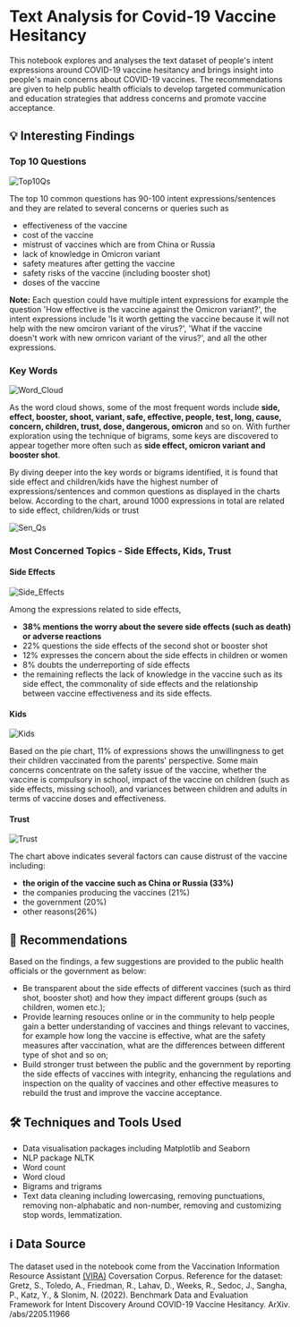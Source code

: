 # Text Analysis for Covid-19 Vaccine Hesitancy
This notebook explores and analyses the text dataset of people's intent expressions around COVID-19 vaccine hesitancy and brings insight into people's main concerns about COVID-19 vaccines. The recommendations are given to help public health officials to develop targeted communication and education strategies that address concerns and promote vaccine acceptance.


## 💡 Interesting Findings

### Top 10 Questions

![Top10Qs](https://github.com/amy-panda/Text_Analysis_Covid_Vaccine_Hesitancy/blob/main/images/top10Qs.png)

The top 10 common questions has 90-100 intent expressions/sentences and they are related to several concerns or queries such as
- effectiveness of the vaccine
- cost of the vaccine
- mistrust of vaccines which are from China or Russia
- lack of knowledge in Omicron variant
- safety meatures after getting the vaccine
- safety risks of the vaccine (including booster shot)
- doses of the vaccine


**Note:** Each question could have multiple intent expressions for example the question 'How effective is the vaccine against the Omicron variant?', the intent expressions include 'Is it worth getting the vaccine because it will not help with the new omciron variant of the virus?', 'What if the vaccine doesn't work with new omricon variant of the virus?', and all the other expressions.&nbsp;   &nbsp;   


### Key Words

![Word_Cloud](https://github.com/amy-panda/Text_Analysis_Covid_Vaccine_Hesitancy/blob/main/images/wordcloud.png)

As the word cloud shows, some of the most frequent words include **side, effect, booster, shoot, variant, safe, effective, people, test, long, cause, concern, children, trust, dose, dangerous, omicron** and so on. With further exploration using the technique of bigrams, some keys are discovered to appear together more often such as **side effect, omicron variant and booster shot**. 

By diving deeper into the key words or bigrams identified, it is found that side effect and children/kids have the highest number of expressions/sentences and common questions as displayed in the charts below. According to the chart, around 1000 expressions in total are related to side effect, children/kids or trust

![Sen_Qs](https://github.com/amy-panda/Text_Analysis_Covid_Vaccine_Hesitancy/blob/main/images/sentences_questions.png)
&nbsp;   &nbsp;   


### Most Concerned Topics - Side Effects, Kids, Trust

#### Side Effects
![Side_Effects](https://github.com/amy-panda/Text_Analysis_Covid_Vaccine_Hesitancy/blob/main/images/side_effects.png)

Among the expressions related to side effects,

- **38% mentions the worry about the severe side effects (such as death) or adverse reactions**
- 22% questions the side effects of the second shot or booster shot
- 12% expresses the concern about the side effects in children or women
- 8% doubts the underreporting of side effects
- the remaining reflects the lack of knowledge in the vaccine such as its side effect, the commonality of side effects and the relationship between vaccine effectiveness and its side effects. 
&nbsp;  &nbsp;  


#### Kids
![Kids](https://github.com/amy-panda/Text_Analysis_Covid_Vaccine_Hesitancy/blob/main/images/kids.png)

Based on the pie chart, 11% of expressions shows the unwillingness to get their children vaccinated from the parents' perspective. Some main concerns concentrate on the safety issue of the vaccine, whether the vaccine is compulsory in school, impact of the vaccine on children (such as side effects, missing school), and variances between children and adults in terms of vaccine doses and effectiveness.
&nbsp;  &nbsp;  

#### Trust
![Trust](https://github.com/amy-panda/Text_Analysis_Covid_Vaccine_Hesitancy/blob/main/images/trust.png)

The chart above indicates several factors can cause distrust of the vaccine including:
- **the origin of the vaccine such as China or Russia (33%)**
- the companies producing the vaccines (21%)
- the government (20%)
- other reasons(26%)
&nbsp;   &nbsp;   


## 📝 Recommendations

Based on the findings, a few suggestions are provided to the public health officials or the government as below:

- Be transparent about the side effects of different vaccines (such as third shot, booster shot) and how they impact different groups (such as children, women etc.);
- Provide learning resouces online or in the community to help people gain a better understanding of vaccines and things relevant to vaccines, for example how long the vaccine is effective, what are the safety measures after vaccination, what are the differences between different type of shot and so on;
- Build stronger trust between the public and the government by reporting the side effects of vaccines with integrity, enhancing the regulations and inspection on the quality of vaccines and other effective measures to rebuild the trust and improve the vaccine acceptance.


## 🛠 Techniques and Tools Used
- Data visualisation packages including Matplotlib and Seaborn
- NLP package NLTK
- Word count
- Word cloud
- Bigrams and trigrams
- Text data cleaning including lowercasing, removing punctuations, removing non-alphabatic and non-number, removing and customizing stop words, lemmatization. 



## ℹ️ Data Source
The dataset used in the notebook come from the Vaccination Information Resource Assistant [(VIRA)](https://vaxchat.org/) Coversation Corpus. Reference for the dataset:
Gretz, S., Toledo, A., Friedman, R., Lahav, D., Weeks, R., Sedoc, J., Sangha, P., Katz, Y., & Slonim, N. (2022). Benchmark Data and Evaluation Framework for Intent Discovery Around COVID-19 Vaccine Hesitancy. ArXiv. /abs/2205.11966



